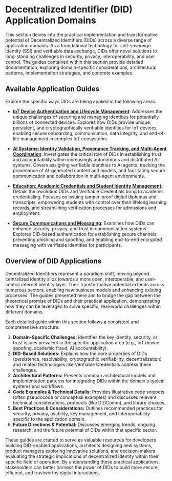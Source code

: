 # Decentralized Identifier (DID) Application Domains

This section delves into the practical implementation and transformative potential of Decentralized Identifiers (DIDs) across a diverse range of application domains. As a foundational technology for self-sovereign identity (SSI) and verifiable data exchange, DIDs offer novel solutions to long-standing challenges in security, privacy, interoperability, and user control. The guides contained within this section provide detailed documentation, exploring domain-specific considerations, architectural patterns, implementation strategies, and concrete examples.

## Available Application Guides

Explore the specific ways DIDs are being applied in the following areas:

-   **[IoT Device Authentication and Lifecycle Management](iot.md)**: Addresses the unique challenges of securing and managing identities for potentially billions of connected devices. Explores how DIDs provide unique, persistent, and cryptographically verifiable identities for IoT devices, enabling secure onboarding, communication, data integrity, and end-of-life management in complex IoT ecosystems.

-   **[AI Systems: Identity Validation, Provenance Tracking, and Multi-Agent Coordination](ai.md)**: Investigates the critical role of DIDs in establishing trust and accountability within increasingly autonomous and distributed AI systems. Covers assigning verifiable identities to AI agents, tracking the provenance of AI-generated content and models, and facilitating secure communication and collaboration in multi-agent environments.

-   **[Education: Academic Credentials and Student Identity Management](education.md)**: Details the revolution DIDs and Verifiable Credentials bring to academic credentialing. Focuses on issuing tamper-proof digital diplomas and transcripts, empowering students with control over their lifelong learning records, and streamlining verification processes for admissions and employment.

-   **[Secure Communications and Messaging](secure-messaging.md)**: Examines how DIDs can enhance security, privacy, and trust in communication systems. Explores DID-based authentication for establishing secure channels, preventing phishing and spoofing, and enabling end-to-end encrypted messaging with verifiable identities for participants.

## Overview of DID Applications

Decentralized Identifiers represent a paradigm shift, moving beyond centralized identity silos towards a more open, interoperable, and user-centric internet identity layer. Their transformative potential extends across numerous sectors, enabling new business models and enhancing existing processes. The guides presented here aim to bridge the gap between the theoretical promise of DIDs and their practical application, demonstrating how they can be leveraged to solve specific, real-world challenges within different domains.

Each detailed guide within this section follows a consistent and comprehensive structure:

1.  **Domain-Specific Challenges:** Identifies the key identity, security, or trust issues prevalent in the specific application area (e.g., IoT device spoofing, academic fraud, AI accountability).
2.  **DID-Based Solutions:** Explains how the core properties of DIDs (persistence, resolvability, cryptographic verifiability, decentralization) and related technologies like Verifiable Credentials address these challenges.
3.  **Architectural Patterns:** Presents common architectural models and implementation patterns for integrating DIDs within the domain's typical systems and workflows.
4.  **Code Examples & Technical Details:** Provides illustrative code snippets (often pseudocode or conceptual examples) and discusses relevant technical considerations, protocols (like DIDComm), and library choices.
5.  **Best Practices & Considerations:** Outlines recommended practices for security, privacy, usability, key management, and interoperability specific to the application domain.
6.  **Future Directions & Potential:** Discusses emerging trends, ongoing research, and the future potential of DIDs within that specific sector.

These guides are crafted to serve as valuable resources for developers building DID-enabled applications, architects designing new systems, product managers exploring innovative solutions, and decision-makers evaluating the strategic implications of decentralized identity within their specific field of operation. By understanding these practical applications, stakeholders can better harness the power of DIDs to build more secure, efficient, and trustworthy digital interactions.
